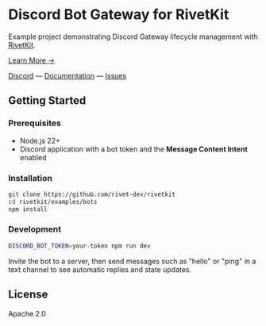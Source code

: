 # Discord Bot Gateway for RivetKit

Example project demonstrating Discord Gateway lifecycle management with [RivetKit](https://rivetkit.org).

[Learn More →](https://github.com/rivet-dev/rivetkit)

[Discord](https://rivet.dev/discord) — [Documentation](https://rivetkit.org) — [Issues](https://github.com/rivet-dev/rivetkit/issues)

## Getting Started

### Prerequisites

- Node.js 22+
- Discord application with a bot token and the **Message Content Intent** enabled

### Installation

```sh
git clone https://github.com/rivet-dev/rivetkit
cd rivetkit/examples/bots
npm install
```

### Development

```sh
DISCORD_BOT_TOKEN=your-token npm run dev
```

Invite the bot to a server, then send messages such as "hello" or "ping" in a text channel to see automatic replies and state updates.

## License

Apache 2.0
